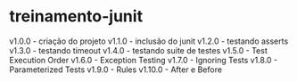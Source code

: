 # treinamento-junit

v1.0.0 - criação do projeto
v1.1.0 - inclusão do junit
v1.2.0 - testando asserts
v1.3.0 - testando timeout
v1.4.0 - testando suite de testes
v1.5.0 - Test Execution Order
v1.6.0 - Exception Testing
v1.7.0 - Ignoring Tests
v1.8.0 - Parameterized Tests
v1.9.0 - Rules
v1.10.0 - After e Before